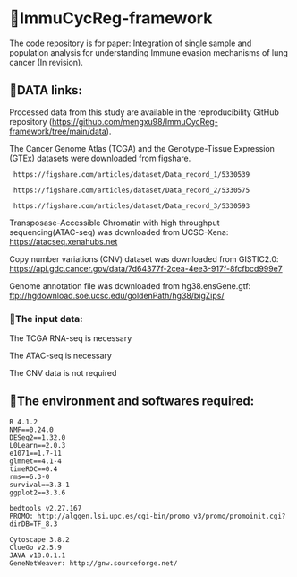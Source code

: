 # &#x1F534;ImmuCycReg-framework

The code repository is for paper: Integration of single sample and population analysis for understanding Immune evasion mechanisms of lung cancer (In revision).

## &#x1F539;DATA links:

  Processed data from this study are available in the reproducibility GitHub repository (https://github.com/mengxu98/ImmuCycReg-framework/tree/main/data).
  
  The Cancer Genome Atlas (TCGA) and the Genotype-Tissue Expression (GTEx) datasets were downloaded from figshare.
  
     https://figshare.com/articles/dataset/Data_record_1/5330539
    
     https://figshare.com/articles/dataset/Data_record_2/5330575
     
     https://figshare.com/articles/dataset/Data_record_3/5330593
     
  Transposase-Accessible Chromatin with high throughput sequencing(ATAC-seq) was downloaded from UCSC-Xena: https://atacseq.xenahubs.net
  
  Copy number variations (CNV) dataset was downloaded from GISTIC2.0: https://api.gdc.cancer.gov/data/7d64377f-2cea-4ee3-917f-8fcfbcd999e7
  
  Genome annotation file was downloaded from hg38.ensGene.gtf: ftp://hgdownload.soe.ucsc.edu/goldenPath/hg38/bigZips/

### &#x1F539;The input data:

  The TCGA RNA-seq is necessary
  
  The ATAC-seq is necessary
  
  The CNV data is not required

## &#x1F539;The environment and softwares required:
    R 4.1.2
    NMF==0.24.0
    DESeq2==1.32.0
    L0Learn==2.0.3
    e1071==1.7-11
    glmnet==4.1-4
    timeROC==0.4
    rms==6.3-0
    survival==3.3-1
    ggplot2==3.3.6
    
    bedtools v2.27.167
    PROMO: http://alggen.lsi.upc.es/cgi-bin/promo_v3/promo/promoinit.cgi?dirDB=TF_8.3

    Cytoscape 3.8.2
    ClueGo v2.5.9
    JAVA v18.0.1.1
    GeneNetWeaver: http://gnw.sourceforge.net/
<!--
## If you encounter any problems when use these code, please contact me by Wechat or QQ: 
Wechat: <img src="https://github.com/mengxu98/scGRN-L0/blob/master/contact/Wechat.jpg" width="100" height="100" alt="Wechat"/> QQ: <img src="https://github.com/mengxu98/scGRN-L0/blob/master/contact/QQ.PNG" width="100" height="100" alt="QQ"/><br/>
-->
